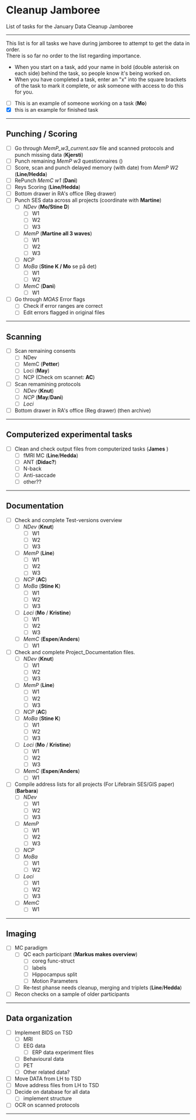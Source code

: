 # Cleanup Jamboree
List of tasks for the January Data Cleanup Jamboree

---

This list is for all tasks we have during jamboree to attempt to get the data in order.   
There is so far no order to the list regarding importance.  

- When you start on a task, add your name in bold (double asterisk on each side) behind the task, so people know it's being worked on.  
- When you have completed a task, enter an "x" into the square brackets of the task to mark it complete, or ask someone with access to do this for you.    

- [ ] This is an example of someone working on a task (**Mo**)
- [x] this is an example for finished task  

---

## Punching / Scoring  
- [ ] Go through *MemP_w3_current.sav* file and scanned protocols and punch missing data (**Kjersti**)
- [ ] Punch remaining *MemP w3* questionnaires ()
- [ ] Score, scan and punch delayed memory (with date) from *MemP W2* (**Line/Hedda**)
- [ ] RePunch *MemC w1* (**Dani**)
- [ ] Reys Scoring (**Line/Hedda**)
- [ ] Bottom drawer in RA's office (Reg drawer)  
- [ ] Punch SES data across all projects (coordinate with **Martine**)
  - [ ] *NDev* (**Mo/Stine D**)
    - [ ] W1
    - [ ] W2
    - [ ] W3
  - [ ] *MemP* (**Martine all 3 waves**)
    - [ ] W1
    - [ ] W2
    - [ ] W3
  - [ ] *NCP*
  - [ ] *MoBa* (**Stine K / Mo** se på det)
    - [ ] W1
    - [ ] W2
  - [ ] *MemC* (**Dani**)
    - [ ] W1
- [ ] Go through *MOAS* Error flags
  - [ ] Check if error ranges are correct
  - [ ] Edit errors flagged in original files
---

## Scanning  
- [ ] Scan remaining consents  
  - [ ] NDev  
  - [ ] MemC (**Petter**)  
  - [ ] Loci (**May**)  
  - [ ] NCP (Check om scannet: **AC**)  
- [ ] Scan remamining protocols 
  - [ ] *NDev* (**Knut**)  
  - [ ] *NCP* (**May**/**Dani**)  
  - [ ] *Loci*
- [ ] Bottom drawer in RA's office (Reg drawer)  (then archive)
---

## Computerized experimental tasks
- [ ] Clean and check output files from computerized tasks (**James** )
  - [ ] fMRI MC (**Line**/**Hedda**) 
  - [ ] ANT (**Didac?**)
  - [ ] N-back
  - [ ] Anti-saccade
  - [ ] other??
---

## Documentation  
- [ ] Check and complete Test-versions overview
  - [ ] *NDev* (**Knut**)
    - [ ] W1
    - [ ] W2
    - [ ] W3
  - [ ] *MemP* (**Line**)
    - [ ] W1
    - [ ] W2
    - [ ] W3
  - [ ] *NCP* (**AC**)
  - [ ] *MoBa* (**Stine K**)
    - [ ] W1
    - [ ] W2
    - [ ] W3 
  - [ ] *Loci* (**Mo** / **Kristine**)
    - [ ] W1
    - [ ] W2
    - [ ] W3
  - [ ] *MemC* (**Espen**/**Anders**)
    - [ ] W1
- [ ] Check and complete Project_Documentation files.
  - [ ] *NDev* (**Knut**)
    - [ ] W1
    - [ ] W2
    - [ ] W3
  - [ ] *MemP* (**Line**)
    - [ ] W1
    - [ ] W2
    - [ ] W3
  - [ ] *NCP* (**AC**)
  - [ ] *MoBa* (**Stine K**)
    - [ ] W1
    - [ ] W2
    - [ ] W3 
  - [ ] *Loci* (**Mo** / **Kristine**)
    - [ ] W1
    - [ ] W2
    - [ ] W3
  - [ ] *MemC* (**Espen**/**Anders**)
    - [ ] W1
- [ ] Compile address lists for all projects (For Lifebrain SES/GIS paper) (**Barbara**)
  - [ ] *NDev*
    - [ ] W1
    - [ ] W2
    - [ ] W3
  - [ ] *MemP*
    - [ ] W1
    - [ ] W2
    - [ ] W3
  - [ ] *NCP*
  - [ ] *MoBa*
    - [ ] W1
    - [ ] W2
  - [ ] *Loci*
    - [ ] W1
    - [ ] W2
    - [ ] W3
  - [ ] *MemC*
    - [ ] W1
---

## Imaging
- [ ] MC paradigm
  - [ ] QC each participant (**Markus makes overview**)
    - [ ] coreg func-struct
    - [ ] labels
    - [ ] Hippocampus split
    - [ ] Motion Parameters
  - [ ] Re-test phanse needs cleanup, merging and triplets (**Line**/**Hedda**)
- [ ] Recon checks on a sample of older participants
---

## Data organization
- [ ] Implement BIDS on TSD
  - [ ] MRI
  - [ ] EEG data
    - [ ] ERP data experiment files
  - [ ] Behavioural data
  - [ ] PET
  - [ ] Other related data?
- [ ] Move DATA from LH to TSD
- [ ] Move address files from LH to TSD
- [ ] Decide on database for all data
  - [ ] implement structure
- [ ] OCR on scanned protocols
---
